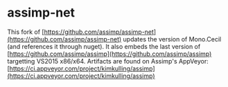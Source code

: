 # assimp-net

This fork of [https://github.com/assimp/assimp-net](https://github.com/assimp/assimp-net) updates the version of Mono.Cecil (and references it through nuget).
It also embeds the last version of [https://github.com/assimp/assimp](https://github.com/assimp/assimp) targetting VS2015 x86/x64. Artifacts are found on Assimp's AppVeyor: [https://ci.appveyor.com/project/kimkulling/assimp](https://ci.appveyor.com/project/kimkulling/assimp)
